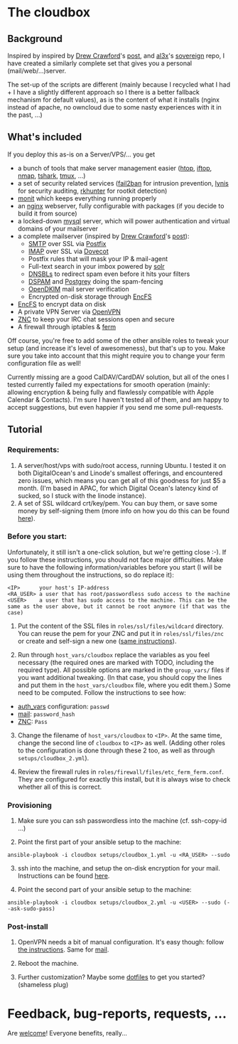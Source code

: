 # The cloudbox

## Background

Inspired by inspired by [Drew Crawford](https://twitter.com/drewcrawford)'s [post](http://sealedabstract.com/code/nsa-proof-your-e-mail-in-2-hours/), and [al3x](https://twitter.com/al3x)'s [sovereign](https://github.com/al3x/sovereign/) repo, I have created a similarly complete set that gives you a personal (mail/web/...)server.

The set-up of the scripts are different (mainly because I recycled what I had + I have a slightly different approach so I there is a better fallback mechanism for default values), as is the content of what it installs (nginx instead of apache, no owncloud due to some nasty experiences with it in the past, ...)


## What's included

If you deploy this as-is on a Server/VPS/... you get

- a bunch of tools that make server management easier ([htop](http://htop.sourceforge.net/), [iftop](http://www.ex-parrot.com/pdw/iftop/), [nmap](http://nmap.org/), [tshark](http://www.wireshark.org/docs/man-pages/tshark.html), [tmux](http://tmux.sourceforge.net/), ...)
- a set of security related services ([fail2ban](http://www.fail2ban.org/) for intrusion prevention, [lynis](http://www.rootkit.nl/projects/lynis.html) for security auditing, [rkhunter](http://rkhunter.sourceforge.net/) for rootkit detection)
- [monit](http://mmonit.com/monit/) which keeps everything running properly
- an [nginx](http://nginx.org/) webserver, fully configurable with packages (if you decide to build it from source)
- a locked-down [mysql](http://www.mysql.com/) server, which will power authentication and virtual domains of your mailserver
- a complete mailserver (inspired by [Drew Crawford](https://twitter.com/drewcrawford)'s [post](http://sealedabstract.com/code/nsa-proof-your-e-mail-in-2-hours/)):
  - [SMTP](https://en.wikipedia.org/wiki/Simple_Mail_Transfer_Protocol) over SSL via [Postfix](http://www.postfix.org/)
  - [IMAP](https://en.wikipedia.org/wiki/Internet_Message_Access_Protocol) over SSL via [Dovecot](http://dovecot.org/)
  - Postfix rules that will mask your IP & mail-agent
  - Full-text search in your imbox powered by [solr](https://lucene.apache.org/solr/)
  - [DNSBLs](https://en.wikipedia.org/wiki/DNSBL) to redirect spam even before it hits your filters
  - [DSPAM](http://dspam.sourceforge.net/) and [Postgrey](http://postgrey.schweikert.ch/) doing the spam-fencing
  - [OpenDKIM](http://www.opendkim.org/) mail server verification
  - Encrypted on-disk storage through [EncFS](http://www.arg0.net/encfs/)
- [EncFS](http://www.arg0.net/encfs/) to encrypt data on disk
- A private VPN Server via [OpenVPN](http://openvpn.net/index.php/open-source.html)
- [ZNC](http://wiki.znc.in/) to keep your IRC chat sessions open and secure
- A firewall through iptables & [ferm](http://ferm.foo-projects.org/)

Off course, you're free to add some of the other ansible roles to tweak your setup (and increase it's level of awesomeness), but that's up to you. Make sure you take into account that this might require you to change your ferm configuration file as well!

Currently missing are a good CalDAV/CardDAV solution, but all of the ones I tested currently failed my expectations for smooth operation (mainly: allowing encryption & being fully and flawlessly compatible with Apple Calendar & Contacts). I'm sure I haven't tested all of them, and am happy to accept suggestions, but even happier if you send me some pull-requests.


## Tutorial

### Requirements:

1. A server/host/vps with sudo/root access, running Ubuntu. I tested it on both DigitalOcean's and Linode's smallest offerings, and encountered zero issues, which means you can get all of this goodness for just $5 a month. (I'm based in APAC, for which Digital Ocean's latency kind of sucked, so I stuck with the linode instance).
2. A set of SSL wildcard crt/key/pem. You can buy them, or save some money by self-signing them (more info on how you do this can be found [here](docs/ssl.md)).


### Before you start:

Unfortunately, it still isn't a one-click solution, but we're getting close :-). If you follow these instructions, you should not face major difficulties. Make sure to have the following information/variables before you start (I will be using them throughout the instructions, so do replace it):

```
<IP>      your host's IP-address
<RA_USER> a user that has root/passwordless sudo access to the machine
<USER>    a user that has sudo access to the machine. This can be the same as the user above, but it cannot be root anymore (if that was the case)
```

1. Put the content of the SSL files in `roles/ssl/files/wildcard` directory. You can reuse the pem for your ZNC and put it in `roles/ssl/files/znc` or create and self-sign a new one ([same instructions](docs/ssl.md)).

2. Run through `host_vars/cloudbox` replace the variables as you feel necessary (the required ones are marked with TODO, including the required type). All possible options are marked in the `group_vars/` files if you want additional tweaking. (In that case, you should copy the lines and put them in the `host_vars/cloudbox` file, where you edit them.) Some need to be computed. Follow the instructions to see how:
  - [auth_vars](auth.md) configuration: `passwd`
  - [mail](mail.md): `password_hash`
  - [ZNC](znc.md): `Pass`

3. Change the filename of `host_vars/cloudbox` to `<IP>`. At the same time, change the second line of `cloudbox` to `<IP>` as well. (Adding other roles to the configuration is done through these 2 too, as well as through `setups/cloudbox_2.yml`).

4. Review the firewall rules in `roles/firewall/files/etc_ferm_ferm.conf`. They are configured for exactly this install, but it is always wise to check whether all of this is correct.

### Provisioning

1. Make sure you can ssh passwordless into the machine (cf. ssh-copy-id ...)

2. Point the first part of your ansible setup to the machine:

  ```
ansible-playbook -i cloudbox setups/cloudbox_1.yml -u <RA_USER> --sudo
```

3. ssh into the machine, and setup the on-disk encryption for your mail. Instructions can be found [here](mail.md).

4. Point the second part of your ansible setup to the machine:

  ```
ansible-playbook -i cloudbox setups/cloudbox_2.yml -u <USER> --sudo (--ask-sudo-pass)
```

### Post-install

1. OpenVPN needs a bit of manual configuration. It's easy though: follow [the instructions](vpn.md). Same for [mail](mail.md).

2. Reboot the machine.

3. Further customization? Maybe some [dotfiles](https://github.com/pjan/ubuntu-dotfiles) to get you started? (shameless plug)

# Feedback, bug-reports, requests, ...

Are [welcome](https://github.com/pjan/the-ansibles/issues)! Everyone benefits, really...
